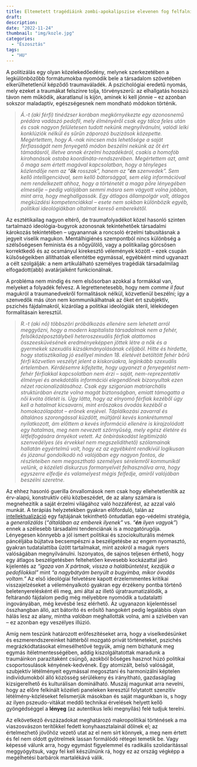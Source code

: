 ```yaml
---
title: Eltemetett tragédiáink zombi-apokalipszise elevenen fog felfalni minket
draft: 
description: 
date: "2022-11-24"
thumbnail: "img/kozle.jpg"
categories:
  - "Észosztás"
tags:
  - "HU"
---
```


A politizálás egy olyan közelekedőedény, melynek szerkezetében a legkülönbözőbb formátumokba nyomódik bele a társadalom szövetében elkerülhetetlenül képződő traumaváladék. A pszichológiai eredetű nyomás, mely ezeket a traumákat felszínre tolja, törvényszerű: az elhallgatás hosszú távon nem működik, akaratlanul is kijön, aminek ki kell jönnie – ez azonban sokszor maladaptív, egészségesnek nem mondható módokon történik.

>*Á.-t (aki férfi) tinédzser korában megkörnyékezte egy azonosnemű prédára vadászó pedofil, mely élményéről csak egy tálca feles után és csak nagyon felületesen tudott nekünk megnyilvánulni, valódi lelki konklúziók nélkül és sűrűn záporozó buzizások közepette. Megértettem, hogy Á.-nak nincsen más lehetősége a saját férfiasságát nem fenyegető módon beszélni nekünk az őt ért támadásról, illetve annak érzelmi hozadékáról, csakis a homofób kirohanások ostoba koordináta-rendszerében. Megértettem azt, amit ő maga sem értett magával kapcsolatban, hogy a tényleges közlendője nem az “**ők** rosszak”, hanem az “**én** szenvedek”. Sem kellő intelligenciával, sem kellő bátorsággal, sem elég információval nem rendelkezett ahhoz, hogy a történetét a maga pőre lényegében elmesélje – pedig valójában semmi másra sem vágyott volna jobban, mint arra, hogy meghallgassák. Egy átlagos állampolgár volt, átlagos megküzdési kompetenciákkal – esete nem sokban különbözik egyéb, politikai ideológiákban oltalmat kereső emberekétől.*

Az esztétikailag nagyon eltérő, de traumafolyadékot közel hasonló szinten tartalmazó ideológia-bugyrok azonosnak tekintehetőek társadalmi károkozás tekintetében – ugyanannak a roncsoló érzelmi tabusításnak a jegyeit viselik magukon. Mentálhigiénés szempontból nincs különbség a szélsőségesen feminista és a nőgyűlölő, vagy a politikailag görcsösen korrektkedő és az ocsmányul kirekesztő vélemények között – ezek csupán külsőségeikben állíthatóak ellentétbe egymással, egyébként mind ugyanazt a célt szolgálják: a nem artikulálható személyes tragédiák társadalmilag elfogadott(abb) avatárjaiként funkcionálnak.

A probléma nem mindig és nem elsősorban azokkal a formákkal van, melyeket a folyadék felvesz. A legrettenetesebb, hogy nem *comme il faut* magukról a traumanedvekről formalitások nélkül, közvetlenül beszélni; így a szenvedők más úton nem kommunikálhatnak az őket ért szubjektív, pszichés fájdalmakról, kizárólag a politikai ideológiák steril, lélekidegen formalitásain keresztül.

>*R.-t (aki nő) többszöri próbálkozás ellenére sem lehetett arról meggyőzni, hogy a modern kapitalista társadalmak nem a fehér, felsőközéposztálybeli heteroszexuális férfiak alattomos összeesküvésének eredményeképpen jöttek létre a nők és a gyermekek szexuális kizsákmányolásának céljából.  Hitte és hirdette, hogy statisztikailag jó eséllyel minden 18. életévét betöltött fehér bőrű férfi közvetlen veszélyt jelent a kiskorúakra, leginkább szexuális értelemben. Kérdésemre kifejtette, hogy ugyanezt a fenyegetést nem-fehér férfiakkal kapcsolatban nem érzi – saját, nem-reprezentatív élményei és anekdotális információi elegendőnek bizonyultak ezen nézet racionalizálásához. Csak egy szigorúan matriarchális struktúrában érezte volna magát biztonságban, emiatt támogatta a női kvóta ötletét is. Úgy látta, hogy az elnyomó férfiak kezéből úgy kell a hatalmat kicsavarni, mint erőszakos óvodás kezéből a homokozólapátot – erőnek erejével. Táplálkozási zavarral és általános szorongással küzdött, múltjáról kevés konkrétummal nyilatkozott, ám előttem a kevés információ ellenére is kirajzolódott egy hatalmas, meg nem nevezett szörnyűség, mely egész életére és létfelfogására árnyékot vetett. Az önbíráskodást legitimizáló szenvedélyes (és érvekkel nem megszelidíthető) szólamainak hallatán egyértelmű volt, hogy ez az egyébként rendkívül logikusan és józanul gondolkodó nő valójában egy nagyon fontos, de részleteiben nem megosztható személyes sérelemről kommunikál velünk, a közéleti diskurzus formanyelvét felhasználva arra, hogy egyszerre elfedje és valamelyest mégis felfedje, amiről valójában beszélni szeretne.*

Az ehhez hasonló guerilla önvallomások nem csak hogy ellehetetlenítik az érv-alapú, konstruktív célú közbeszédet, de az alany számára is megnehezítik a saját érzelmi világához való hozzáférést, az azzal való munkát. A terápiás helyzetekben gyakran előforduló, talán az [intellektualizáció](https://hu.wikipedia.org/wiki/Elh%C3%A1r%C3%ADt%C3%B3_mechanizmus#Intellektualiz%C3%A1ci%C3%B3:~:text=C%C3%A9lja%3A%20%C3%A9rzelmi%20elt%C3%A1volod%C3%A1s,mag%C3%A1t%20az%20elkesered%C3%A9snek.) egy fajtájának tekinthető öntudatlan ego-védelmi stratégia, a *generalizálás* (*“általában az emberek ilyenek”* vs. *“**én** ilyen vagyok”*) ennek a szélesebb társadalmi tendenciának is a mozgatórugója. Lényegesen könnyebb a jól ismert politikai és szociokulturális mémek páncéljába bújtatva becsempészni a beszélgetésbe az engem nyomasztó, gyakran tudatalattiba űzött tartalmakat, mint azokról a maguk nyers valóságában megnyilvánulni. Iszonyatos, de sajnos teljesen érthető, hogy egy átlagos beszélgetésben feltehetően kevesebb kockázattal járó kijelentés az *“igaza van X pártnak, vissza a halálbüntetést, kezdjük a pedofilokkal”* mint *“a nagybátyám benyúlt a bugyimba, mikor óvodás voltam.”* Az első ideológiai felvetésre kapott érzelemmentes kritikai visszajelzéseket a véleményalkotó gyakran egy érzékeny pontba történő beletenyerelésként éli meg, ami által az illető újratraumatizálódik, a feltárandó fájdalom pedig még mélyebbre nyomódik a tudatalatti ingoványában, még kevésbé lesz elérhető. Az ugyanazon kijelentéssel összhangban álló, azt bátorító és erősítő hangokért pedig legalábbis olyan hálás lesz az alany, mintha *valóban* meghallották volna, ami a szívében van – ez azonban egy veszélyes illúzió.

Amíg nem teszünk határozott erőfeszítéseket arra, hogy a viselkedésünket és eszmerendszereinket háttérből mozgató privát történeteket, pszichés megrázkódtatásokat elmesélhetővé tegyük, amíg nem bízhatunk meg egymás ítéletmentességében, addig kiszolgáltatottak maradunk a traumáinkon parazitaként csüngő, azokból bőséges hasznot húzó politikai csoportosulások kényének-kedvének. Egy atomizált, belső valóságát, szubjektív létélményeit egymással megosztani és harmonizálni képtelen indiviidumokból álló közösség sérülékeny és irányítható, gazdaságilag kizsigerelhető és kulturálisan dominálható. Muszáj magunkat arra nevelni, hogy az előre felkínált közéleti paneleken keresztül folytatott szenzitív létélmény-közléseket felismerjük másokban és saját magunkban is, s hogy az ilyen pszeudo-vitákat meddő technikai érvelések helyett kellő gyöngédséggel a **lényeg** (az autentikus lelki megnyílás) felé tudjuk terelni. 

Az elkövetkező évszázadokat meghatározó makropolitikai történések a ma viaszosvászon terítőkkel fedett konyhaasztalainál dőlnek el; az értelmezhető jövőhöz vezető utat az el nem sírt könnyek, a meg nem értett és fel nem oldott gyötrelmek lassan formálódó rétegei temetik be. Vagy képessé válunk arra, hogy egymást figyelemmel és radikális szolidaritással meggyógyítsuk, vagy fel kell készülnünk rá, hogy ez az ország végképp a megélhetési barbárok martalékává válik.
